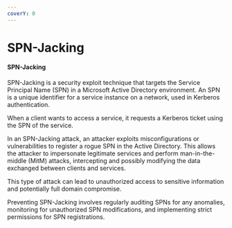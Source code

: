 ```yaml
---
coverY: 0
---
```


# SPN-Jacking

#### SPN-Jacking

SPN-Jacking is a security exploit technique that targets the Service Principal Name (SPN) in a Microsoft Active Directory environment. An SPN is a unique identifier for a service instance on a network, used in Kerberos authentication.&#x20;

When a client wants to access a service, it requests a Kerberos ticket using the SPN of the service.

In an SPN-Jacking attack, an attacker exploits misconfigurations or vulnerabilities to register a rogue SPN in the Active Directory. This allows the attacker to impersonate legitimate services and perform man-in-the-middle (MitM) attacks, intercepting and possibly modifying the data exchanged between clients and services.&#x20;

This type of attack can lead to unauthorized access to sensitive information and potentially full domain compromise.

Preventing SPN-Jacking involves regularly auditing SPNs for any anomalies, monitoring for unauthorized SPN modifications, and implementing strict permissions for SPN registrations.
